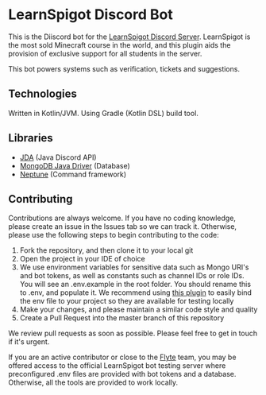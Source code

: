 # LearnSpigot Discord Bot
This is the Diiscord bot for the  [LearnSpigot Discord Server](https://learnspigot.com/discord). LearnSpigot is the most sold Minecraft course in the world, and this plugin aids the provision of exclusive support for all students in the server.


This bot powers systems such as verification, tickets and suggestions.

## Technologies
Written in Kotlin/JVM. Using Gradle (Kotlin DSL) build tool.

## Libraries
- [JDA](https://github.com/DV8FromTheWorld/JDA) (Java Discord API)
- [MongoDB Java Driver](https://github.com/mongodb/mongo-java-drive) (Database)
- [Neptune](https://github.com/flytegg/neptune/) (Command framework)

## Contributing

Contributions are always welcome. If you have no coding knowledge, please create an issue in the Issues tab so we can track it. Otherwise, please use the following steps to begin contributing to the code:

1. Fork the repository, and then clone it to your local git
2. Open the project in your IDE of choice
3. We use environment variables for sensitive data such as Mongo URI's and bot tokens, as well as constants such as channel IDs or role IDs. You will see an .env.example in the root folder. You should rename this to .env, and populate it. We recommend using [this plugin](https://plugins.jetbrains.com/plugin/7861-envfile) to easily bind the env file to your project so they are available for testing locally
4. Make your changes, and please maintain a similar code style and quality
5. Create a Pull Request into the master branch of this repository


We review pull requests as soon as possible. Please feel free to get in touch if it's urgent.

If you are an active contributor or close to the [Flyte](https://flyte.gg) team, you may be offered access to the official LearnSpigot bot testing server where preconfigured .env files are provided with bot tokens and a database. Otherwise, all the tools are provided to work locally.

